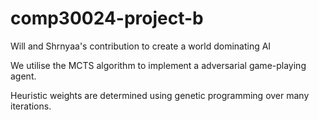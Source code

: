# comp30024-project-b
Will and Shrnyaa's contribution to create a world dominating AI

We utilise the MCTS algorithm to implement a adversarial game-playing agent.

Heuristic weights are determined using genetic programming over many iterations.
